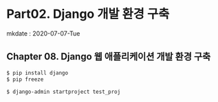 # Part02. Django 개발 환경 구축

mkdate : 2020-07-07-Tue

## Chapter 08. Django 웹 애플리케이션 개발 환경 구축

```bash
$ pip install django
$ pip freeze

$ django-admin startproject test_proj
```